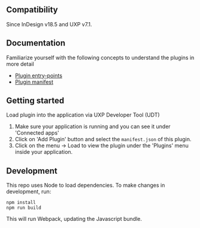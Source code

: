 
## Compatibility
Since InDesign v18.5 and UXP v7.1.

## Documentation
Familiarize yourself with the following concepts to understand the plugins in more detail
- [Plugin entry-points](https://developer.adobe.com/indesign/uxp/plugins/concepts/entry-points/)
- [Plugin manifest](https://developer.adobe.com/indesign/uxp/plugins/concepts/manifest/)

## Getting started

Load plugin into the application via UXP Developer Tool (UDT)
1. Make sure your application is running and you can see it under 'Connected apps'
2. Click on 'Add Plugin' button and select the `manifest.json` of this plugin.
3. Click on the menu -> Load to view the plugin under the 'Plugins' menu inside your application.

## Development
This repo uses Node to load dependencies. To make changes in development, run:
```
npm install
npm run build
```

This will run Webpack, updating the Javascript bundle.